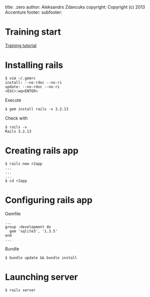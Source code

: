 title: .zero
author: Aleksandrs Zdancuks
copyright: Copyright (c) 2013 Accenture
footer:
subfooter:


Training start
==============

[Training tutorial](http://ruby.railstutorial.org/)


Installing rails
================

    $ vim ~/.gemrc
    install: --no-rdoc --no-ri
    update: --no-rdoc --no-ri
    <ESC>:wq<ENTER>

Execute

    $ gem install rails -v 3.2.13

Check with

    $ rails -v
    Rails 3.2.13


Creating rails app
==================

    $ rails new r2app
    ...
    ...
    ...
    $ cd r2app


Configuring rails app
=====================

Gemfile

    ...
    group :development do
      gem 'sqlite3', '1.3.5'
    end
    ...


Bundle

    $ bundle update && bundle install


Launching server
================

    $ rails server



